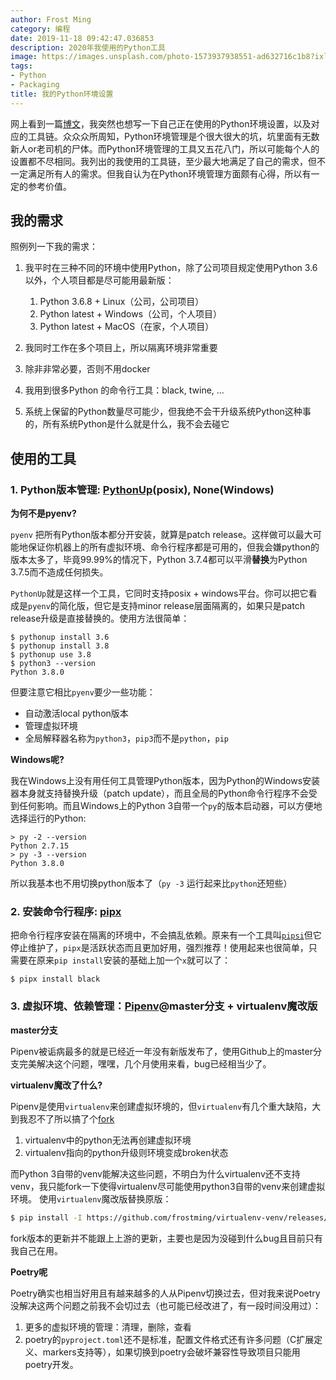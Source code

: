 ```yaml
---
author: Frost Ming
category: 编程
date: 2019-11-18 09:42:47.036853
description: 2020年我使用的Python工具
image: https://images.unsplash.com/photo-1573937938551-ad632716c1b8?ixlib=rb-1.2.1&ixid=eyJhcHBfaWQiOjEyMDd9&auto=format&fit=crop&w=1350&q=80
tags:
- Python
- Packaging
title: 我的Python环境设置
---
```


网上看到一篇[博文](https://jacobian.org/2019/nov/11/python-environment-2020/)，我突然也想写一下自己正在使用的Python环境设置，以及对应的工具链。众众众所周知，Python环境管理是个很大很大的坑，坑里面有无数新人or老司机的尸体。而Python环境管理的工具又五花八门，所以可能每个人的设置都不尽相同。我列出的我使用的工具链，至少最大地满足了自己的需求，但不一定满足所有人的需求。但我自认为在Python环境管理方面颇有心得，所以有一定的参考价值。

## 我的需求
照例列一下我的需求：

1. 我平时在三种不同的环境中使用Python，除了公司项目规定使用Python 3.6以外，个人项目都是尽可能用最新版：
    1. Python 3.6.8 + Linux（公司，公司项目）
    2. Python latest + Windows（公司，个人项目）
    3. Python latest + MacOS（在家，个人项目）

2. 我同时工作在多个项目上，所以隔离环境非常重要
3. 除非非常必要，否则不用docker
4. 我用到很多Python 的命令行工具：black, twine, ...
5. 系统上保留的Python数量尽可能少，但我绝不会干升级系统Python这种事的，所有系统Python是什么就是什么，我不会去碰它

## 使用的工具

### 1. Python版本管理: [PythonUp](https://github.com/uranusjr/pythonup-posix)(posix), None(Windows)

**为何不是pyenv?**

`pyenv` 把所有Python版本都分开安装，就算是patch release。这样做可以最大可能地保证你机器上的所有虚拟环境、命令行程序都是可用的，但我会嫌python的版本太多了，毕竟99.99%的情况下，Python 3.7.4都可以平滑**替换**为Python 3.7.5而不造成任何损失。

`PythonUp`就是这样一个工具，它同时支持posix + windows平台。你可以把它看成是`pyenv`的简化版，但它是支持minor release层面隔离的，如果只是patch release升级是直接替换的。使用方法很简单：
```
$ pythonup install 3.6
$ pythonup install 3.8
$ pythonup use 3.8
$ python3 --version
Python 3.8.0
```
但要注意它相比`pyenv`要少一些功能：

* 自动激活local python版本
* 管理虚拟环境
* 全局解释器名称为`python3`，`pip3`而不是`python`，`pip`

**Windows呢?**

我在Windows上没有用任何工具管理Python版本，因为Python的Windows安装器本身就支持替换升级（patch update），而且全局的Python命令行程序不会受到任何影响。而且Windows上的Python 3自带一个`py`的版本启动器，可以方便地选择运行的Python:
```
> py -2 --version
Python 2.7.15
> py -3 --version
Python 3.8.0
```
所以我基本也不用切换python版本了（`py -3` 运行起来比`python`还短些）

### 2. 安装命令行程序: [pipx](https://pypi.org/project/pipx/)

把命令行程序安装在隔离的环境中，不会搞乱依赖。原来有一个工具叫[`pipsi`](https://pypi.org/project/pipsi)但它停止维护了，`pipx`是活跃状态而且更加好用，强烈推荐！使用起来也很简单，只需要在原来`pip install`安装的基础上加一个`x`就可以了：

```
$ pipx install black
```

### 3. 虚拟环境、依赖管理：[Pipenv](https://github.com/pypa/pipenv.git)@master分支 + virtualenv魔改版

**master分支**

Pipenv被诟病最多的就是已经近一年没有新版发布了，使用Github上的master分支完美解决这个问题，嘿嘿，几个月使用来看，bug已经相当少了。

**virtualenv魔改了什么?**

Pipenv是使用`virtualenv`来创建虚拟环境的，但`virtualenv`有几个重大缺陷，大到我忍不了所以搞了个[fork](https://github.com/frostming/virtualenv-venv)
1. virtualenv中的python无法再创建虚拟环境
2. virtualenv指向的python升级则环境变成broken状态

而Python 3自带的venv能解决这些问题，不明白为什么virtualenv还不支持venv，我只能fork一下使得virtualenv尽可能使用python3自带的venv来创建虚拟环境。
使用`virtualenv`魔改版替换原版：
```bash
$ pip install -I https://github.com/frostming/virtualenv-venv/releases/download/16.4.4-fork/virtualenv-16.2.0_fork-py2.py3-none-any.whl
```
fork版本的更新并不能跟上上游的更新，主要也是因为没碰到什么bug且目前只有我自己在用。

**Poetry呢**

Poetry确实也相当好用且有越来越多的人从Pipenv切换过去，但对我来说Poetry没解决这两个问题之前我不会切过去（也可能已经改进了，有一段时间没用过）：

1. 更多的虚拟环境的管理：清理，删除，查看
2. poetry的`pyproject.toml`还不是标准，配置文件格式还有许多问题（C扩展定义、markers支持等），如果切换到poetry会破坏兼容性导致项目只能用poetry开发。

